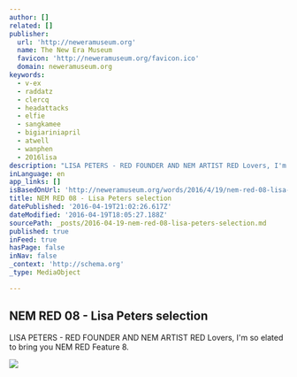 ```yaml
---
author: []
related: []
publisher:
  url: 'http://neweramuseum.org'
  name: The New Era Museum
  favicon: 'http://neweramuseum.org/favicon.ico'
  domain: neweramuseum.org
keywords:
  - v-ex
  - raddatz
  - clercq
  - headattacks
  - elfie
  - sangkamee
  - bigiariniapril
  - atwell
  - wanphen
  - 2016lisa
description: "LISA PETERS - RED FOUNDER AND NEM ARTIST RED Lovers, I'm so elated to bring you NEM RED Feature 8."
inLanguage: en
app_links: []
isBasedOnUrl: 'http://neweramuseum.org/words/2016/4/19/nem-red-08-lisa-peters-selection'
title: NEM RED 08 - Lisa Peters selection
datePublished: '2016-04-19T21:02:26.617Z'
dateModified: '2016-04-19T18:05:27.188Z'
sourcePath: _posts/2016-04-19-nem-red-08-lisa-peters-selection.md
published: true
inFeed: true
hasPage: false
inNav: false
_context: 'http://schema.org'
_type: MediaObject

---
```

<article style=""><h1>NEM RED 08 - Lisa Peters selection</h1><p>LISA PETERS - RED FOUNDER AND NEM ARTIST RED Lovers, I'm so elated to bring you NEM RED Feature 8.</p><img src="http://static1.squarespace.com/static/50e5b834e4b0837383d7bb18/50e5b834e4b0837383d7bb1f/5716728ae707eb72b4b7e905/1461089108604/13043808_10206179395387254_8516888466373369064_n.jpg?format=1000w" /></article>